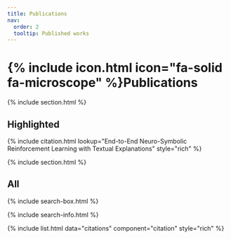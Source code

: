 ```yaml
---
title: Publications
nav:
  order: 2
  tooltip: Published works
---
```


# {% include icon.html icon="fa-solid fa-microscope" %}Publications


{% include section.html %}

## Highlighted

{% include citation.html lookup="End-to-End Neuro-Symbolic Reinforcement Learning with Textual Explanations" style="rich" %}

{% include section.html %}

## All

{% include search-box.html %}

{% include search-info.html %}

{% include list.html data="citations" component="citation" style="rich" %}
